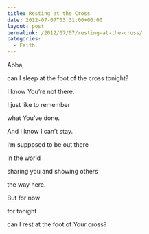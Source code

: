 ```yaml
---
title: Resting at the Cross
date: 2012-07-07T03:31:00+00:00
layout: post
permalink: /2012/07/07/resting-at-the-cross/
categories:
  - Faith
---
```

Abba,
  
can I sleep at the foot of the cross tonight?
  
I know You&#8217;re not there.
  
I just like to remember
  
what You&#8217;ve done.
  
And I know I can&#8217;t stay.
  
I&#8217;m supposed to be out there
  
in the world
  
sharing you and showing others
  
the way here.
  
But for now
  
for tonight
  
can I rest at the foot of Your cross?